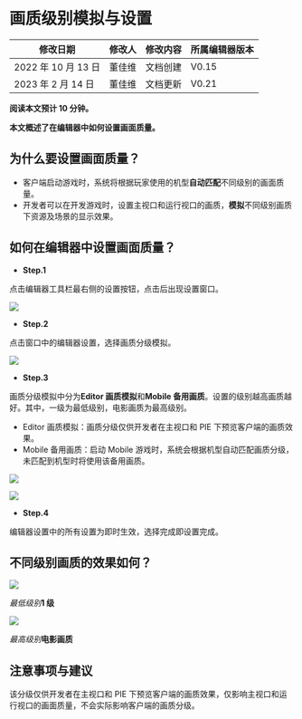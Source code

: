 # 画质级别模拟与设置

| 修改日期            | 修改人 | 修改内容 | 所属编辑器版本 |
| ------------------- | ------ | -------- | -------------- |
| 2022 年 10 月 13 日 | 董佳维 | 文档创建 | V0.15          |
| 2023 年 2 月 14 日  | 董佳维 | 文档更新 | V0.21          |

**阅读本文预计 10 分钟。**

**本文概述了在编辑器中如何设置画面质量。**

## 为什么要设置画面质量？

- 客户端启动游戏时，系统将根据玩家使用的机型**自动匹配**不同级别的画面质量。
- 开发者可以在开发游戏时，设置主视口和运行视口的画质，**模拟**不同级别画质下资源及场景的显示效果。

## 如何在编辑器中设置画面质量？

- **Step.1**

点击编辑器工具栏最右侧的设置按钮，点击后出现设置窗口。

![](https://wstatic-a1.233leyuan.com/productdocs/static/boxcn2RQHM6BuV8sWNV98ZLoTNc.png)

- **Step.2**

点击窗口中的编辑器设置，选择画质分级模拟。

![](https://wstatic-a1.233leyuan.com/productdocs/static/boxcnpi9tITBoxRgMcPwfE9NbEg.png)

- **Step.3**

画质分级模拟中分为**Editor 画质模拟**和**Mobile 备用画质**。设置的级别越高画质越好。其中，一级为最低级别，电影画质为最高级别。

- Editor 画质模拟：画质分级仅供开发者在主视口和 PIE 下预览客户端的画质效果。
- Mobile 备用画质：启动 Mobile 游戏时，系统会根据机型自动匹配画质分级，未匹配到机型时将使用该备用画质。

![](https://wstatic-a1.233leyuan.com/productdocs/static/boxcnkr35T1Hq6AVuc32c5rQwDe.png)

![](https://wstatic-a1.233leyuan.com/productdocs/static/boxcnm7XuG0o5F8SQostxFqZAFf.png)

- **Step.4**

编辑器设置中的所有设置为即时生效，选择完成即设置完成。

## 不同级别画质的效果如何？

![](https://wstatic-a1.233leyuan.com/productdocs/static/boxcnjksQRPxfe26bxWjbB0QAMg.png)

<em>最低级别</em>**1 级**

![](https://wstatic-a1.233leyuan.com/productdocs/static/boxcneZ8GYmJMRh98F8FLT2fnXc.png)

<em>最高级别</em>**电影画质**

## 注意事项与建议

该分级仅供开发者在主视口和 PIE 下预览客户端的画质效果，仅影响主视口和运行视口的画面质量，不会实际影响客户端的画质分级。
